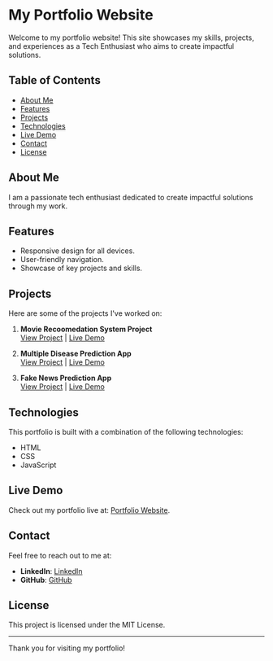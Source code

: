 # My Portfolio Website

Welcome to my portfolio website! This site showcases my skills, projects, and experiences as a Tech Enthusiast who aims to create impactful solutions.

## Table of Contents

- [About Me](#about-me)
- [Features](#features)
- [Projects](#projects)
- [Technologies](#technologies)
- [Live Demo](#live-demo)
- [Contact](#contact)
- [License](#license)

## About Me

I am a passionate tech enthusiast dedicated to create impactful solutions through my work.

## Features

- Responsive design for all devices.
- User-friendly navigation.
- Showcase of key projects and skills.

## Projects

Here are some of the projects I've worked on:

1. **Movie Recoomedation System Project**  
  [View Project](https://github.com/jigyasaG18/Movie-Recommendation-System-Project) | [Live Demo](https://huggingface.co/spaces/jigyasaG18/Movie-Recommendation-System-Project)

2. **Multiple Disease Prediction App**  
   [View Project](https://github.com/jigyasaG18/Multiple-Disease-Detection-App) | [Live Demo](https://multiple-disease-prediction-app-project.streamlit.app/)

3. **Fake News Prediction App**  
   [View Project](https://github.com/jigyasaG18/Fake-News-Prediction-App) | [Live Demo](https://fake-news-prediction-app.streamlit.app/)


## Technologies

This portfolio is built with a combination of the following technologies:
- HTML
- CSS
- JavaScript


## Live Demo

Check out my portfolio live at: [Portfolio Website](https://jigyasag18.github.io/Jigyasa-Portfolio/).


## Contact

Feel free to reach out to me at:
- **LinkedIn**: [LinkedIn](https://www.linkedin.com/in/jigyasa-4503982a1)
- **GitHub**: [GitHub](https://www.github.com/jigyasaG18)

## License

This project is licensed under the MIT License.

---

Thank you for visiting my portfolio!
